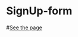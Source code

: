 # SignUp-form

#[See the page](https://rushishete1818.github.io/rushishete1818.github.io-SignUp_page/Signup-form.html)
